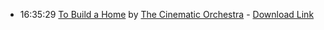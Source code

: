 *   16:35:29  [To Build a Home](http://goo.gl/L4iXS) by [The Cinematic Orchestra](http://www.last.fm/music/The+Cinematic+Orchestra) - [Download Link](http://goo.gl/KGY8Or)

